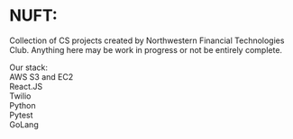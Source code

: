 # NUFT:

Collection of CS projects created by Northwestern Financial Technologies Club. Anything here may be work in progress or not be entirely complete.  

Our stack:  
AWS S3 and EC2  
React.JS  
Twilio  
Python  
Pytest  
GoLang  

